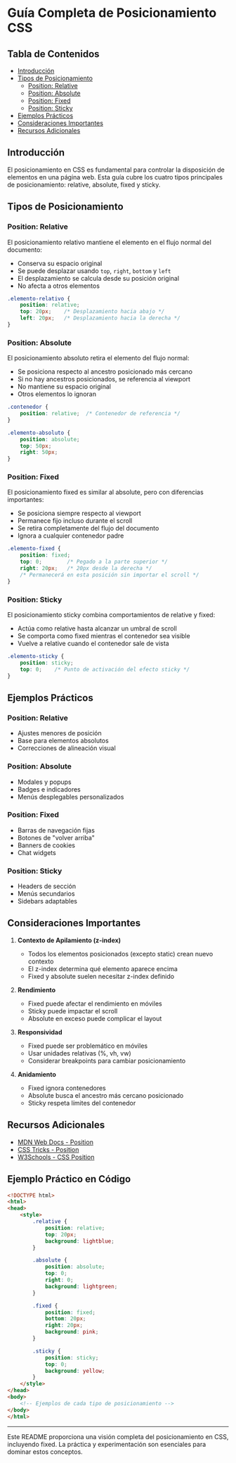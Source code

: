 # Guía Completa de Posicionamiento CSS

## Tabla de Contenidos
- [Introducción](#introducción)
- [Tipos de Posicionamiento](#tipos-de-posicionamiento)
  - [Position: Relative](#position-relative)
  - [Position: Absolute](#position-absolute)
  - [Position: Fixed](#position-fixed)
  - [Position: Sticky](#position-sticky)
- [Ejemplos Prácticos](#ejemplos-prácticos)
- [Consideraciones Importantes](#consideraciones-importantes)
- [Recursos Adicionales](#recursos-adicionales)

## Introducción

El posicionamiento en CSS es fundamental para controlar la disposición de elementos en una página web. Esta guía cubre los cuatro tipos principales de posicionamiento: relative, absolute, fixed y sticky.

## Tipos de Posicionamiento

### Position: Relative

El posicionamiento relativo mantiene el elemento en el flujo normal del documento:

- Conserva su espacio original
- Se puede desplazar usando `top`, `right`, `bottom` y `left`
- El desplazamiento se calcula desde su posición original
- No afecta a otros elementos

```css
.elemento-relativo {
    position: relative;
    top: 20px;    /* Desplazamiento hacia abajo */
    left: 20px;   /* Desplazamiento hacia la derecha */
}
```

### Position: Absolute

El posicionamiento absoluto retira el elemento del flujo normal:

- Se posiciona respecto al ancestro posicionado más cercano
- Si no hay ancestros posicionados, se referencia al viewport
- No mantiene su espacio original
- Otros elementos lo ignoran

```css
.contenedor {
    position: relative;  /* Contenedor de referencia */
}

.elemento-absoluto {
    position: absolute;
    top: 50px;     
    right: 50px;   
}
```

### Position: Fixed

El posicionamiento fixed es similar al absolute, pero con diferencias importantes:

- Se posiciona siempre respecto al viewport
- Permanece fijo incluso durante el scroll
- Se retira completamente del flujo del documento
- Ignora a cualquier contenedor padre

```css
.elemento-fixed {
    position: fixed;
    top: 0;        /* Pegado a la parte superior */
    right: 20px;   /* 20px desde la derecha */
    /* Permanecerá en esta posición sin importar el scroll */
}
```

### Position: Sticky

El posicionamiento sticky combina comportamientos de relative y fixed:

- Actúa como relative hasta alcanzar un umbral de scroll
- Se comporta como fixed mientras el contenedor sea visible
- Vuelve a relative cuando el contenedor sale de vista

```css
.elemento-sticky {
    position: sticky;
    top: 0;    /* Punto de activación del efecto sticky */
}
```

## Ejemplos Prácticos

### Position: Relative
- Ajustes menores de posición
- Base para elementos absolutos
- Correcciones de alineación visual

### Position: Absolute
- Modales y popups
- Badges e indicadores
- Menús desplegables personalizados

### Position: Fixed
- Barras de navegación fijas
- Botones de "volver arriba"
- Banners de cookies
- Chat widgets

### Position: Sticky
- Headers de sección
- Menús secundarios
- Sidebars adaptables

## Consideraciones Importantes

1. **Contexto de Apilamiento (z-index)**
   - Todos los elementos posicionados (excepto static) crean nuevo contexto
   - El z-index determina qué elemento aparece encima
   - Fixed y absolute suelen necesitar z-index definido

2. **Rendimiento**
   - Fixed puede afectar el rendimiento en móviles
   - Sticky puede impactar el scroll
   - Absolute en exceso puede complicar el layout

3. **Responsividad**
   - Fixed puede ser problemático en móviles
   - Usar unidades relativas (%, vh, vw)
   - Considerar breakpoints para cambiar posicionamiento

4. **Anidamiento**
   - Fixed ignora contenedores
   - Absolute busca el ancestro más cercano posicionado
   - Sticky respeta límites del contenedor

## Recursos Adicionales

- [MDN Web Docs - Position](https://developer.mozilla.org/es/docs/Web/CSS/position)
- [CSS Tricks - Position](https://css-tricks.com/almanac/properties/p/position/)
- [W3Schools - CSS Position](https://www.w3schools.com/css/css_positioning.asp)

## Ejemplo Práctico en Código

```html
<!DOCTYPE html>
<html>
<head>
    <style>
        .relative {
            position: relative;
            top: 20px;
            background: lightblue;
        }

        .absolute {
            position: absolute;
            top: 0;
            right: 0;
            background: lightgreen;
        }

        .fixed {
            position: fixed;
            bottom: 20px;
            right: 20px;
            background: pink;
        }

        .sticky {
            position: sticky;
            top: 0;
            background: yellow;
        }
    </style>
</head>
<body>
    <!-- Ejemplos de cada tipo de posicionamiento -->
</body>
</html>
```

---

Este README proporciona una visión completa del posicionamiento en CSS, incluyendo fixed. La práctica y experimentación son esenciales para dominar estos conceptos.
